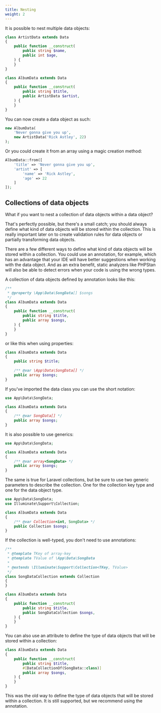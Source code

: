 ```yaml
---
title: Nesting 
weight: 2
---
```


It is possible to nest multiple data objects:

```php
class ArtistData extends Data
{
    public function __construct(
        public string $name,
        public int $age,
    ) {
    }
}

class AlbumData extends Data
{
    public function __construct(
        public string $title,
        public ArtistData $artist,
    ) {
    }
}
```

You can now create a data object as such:

```php
new AlbumData(
    'Never gonna give you up',
    new ArtistData('Rick Astley', 22)
);
```

Or you could create it from an array using a magic creation method:

```php
AlbumData::from([
    'title' => 'Never gonna give you up',
    'artist' => [
        'name' => 'Rick Astley',
        'age' => 22
    ]
]);
```

## Collections of data objects

What if you want to nest a collection of data objects within a data object?

That's perfectly possible, but there's a small catch; you should always define what kind of data objects will be stored
within the collection. This is really important later on to create validation rules for data objects or partially
transforming data objects.

There are a few different ways to define what kind of data objects will be stored within a collection. You could use an
annotation, for example, which has an advantage that your IDE will have better suggestions when working with the data
object. And as an extra benefit, static analyzers like PHPStan will also be able to detect errors when your code
is using the wrong types.

A collection of data objects defined by annotation looks like this:

```php
/**
 * @property \App\Data\SongData[] $songs
 */
class AlbumData extends Data
{
    public function __construct(
        public string $title,
        public array $songs,
    ) {
    }
}
```

or like this when using properties:

```php
class AlbumData extends Data
{
    public string $title;
    
    /** @var \App\Data\SongData[] */
    public array $songs;
}
```

If you've imported the data class you can use the short notation:

```php
use App\Data\SongData;

class AlbumData extends Data
{    
    /** @var SongData[] */
    public array $songs;
}
```

It is also possible to use generics:

```php
use App\Data\SongData;

class AlbumData extends Data
{    
    /** @var array<SongData> */
    public array $songs;
}
```

The same is true for Laravel collections, but be sure to use two generic parameters to describe the collection. One for the collection key type and one for the data object type.

```php
use App\Data\SongData;
use Illuminate\Support\Collection;

class AlbumData extends Data
{    
    /** @var Collection<int, SongData> */
    public Collection $songs;
}
```

If the collection is well-typed, you don't need to use annotations:

```php
/**
 * @template TKey of array-key
 * @template TValue of \App\Data\SongData
 *
 * @extends \Illuminate\Support\Collection<TKey, TValue>
 */
class SongDataCollection extends Collection
{
}

class AlbumData extends Data
{
    public function __construct(
        public string $title,
        public SongDataCollection $songs,
    ) {
    }
}
```

You can also use an attribute to define the type of data objects that will be stored within a collection:

```php
class AlbumData extends Data
{
    public function __construct(
        public string $title,
        #[DataCollectionOf(SongData::class)]
        public array $songs,
    ) {
    }
}
```

This was the old way to define the type of data objects that will be stored within a collection. It is still supported, but we recommend using the annotation.
